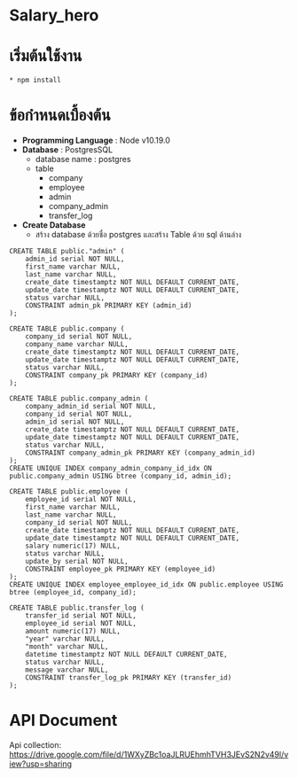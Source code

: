 # Salary_hero
# เริ่มต้นใช้งาน
    * npm install
# ข้อกำหนดเบื้องต้น
* **Programming Language** : Node v10.19.0
* **Database** : PostgresSQL
    * database name : postgres
    * table
        * company
        * employee
        * admin
        * company_admin
        * transfer_log
* **Create Database**
    * สร้าง database ด้วยชื่อ postgres และสร้าง Table ด้วย sql ด้านล่าง
``` 
CREATE TABLE public."admin" (
	admin_id serial NOT NULL,
	first_name varchar NULL,
	last_name varchar NULL,
	create_date timestamptz NOT NULL DEFAULT CURRENT_DATE,
	update_date timestamptz NOT NULL DEFAULT CURRENT_DATE,
	status varchar NULL,
	CONSTRAINT admin_pk PRIMARY KEY (admin_id)
);

CREATE TABLE public.company (
	company_id serial NOT NULL,
	company_name varchar NULL,
	create_date timestamptz NOT NULL DEFAULT CURRENT_DATE,
	update_date timestamptz NOT NULL DEFAULT CURRENT_DATE,
	status varchar NULL,
	CONSTRAINT company_pk PRIMARY KEY (company_id)
);

CREATE TABLE public.company_admin (
	company_admin_id serial NOT NULL,
	company_id serial NOT NULL,
	admin_id serial NOT NULL,
	create_date timestamptz NOT NULL DEFAULT CURRENT_DATE,
	update_date timestamptz NOT NULL DEFAULT CURRENT_DATE,
	status varchar NULL,
	CONSTRAINT company_admin_pk PRIMARY KEY (company_admin_id)
);
CREATE UNIQUE INDEX company_admin_company_id_idx ON public.company_admin USING btree (company_id, admin_id);

CREATE TABLE public.employee (
	employee_id serial NOT NULL,
	first_name varchar NULL,
	last_name varchar NULL,
	company_id serial NOT NULL,
	create_date timestamptz NOT NULL DEFAULT CURRENT_DATE,
	update_date timestamptz NOT NULL DEFAULT CURRENT_DATE,
	salary numeric(17) NULL,
	status varchar NULL,
	update_by serial NOT NULL,
	CONSTRAINT employee_pk PRIMARY KEY (employee_id)
);
CREATE UNIQUE INDEX employee_employee_id_idx ON public.employee USING btree (employee_id, company_id);

CREATE TABLE public.transfer_log (
	transfer_id serial NOT NULL,
	employee_id serial NOT NULL,
	amount numeric(17) NULL,
	"year" varchar NULL,
	"month" varchar NULL,
	datetime timestamptz NOT NULL DEFAULT CURRENT_DATE,
	status varchar NULL,
	message varchar NULL,
	CONSTRAINT transfer_log_pk PRIMARY KEY (transfer_id)
);

``` 
# API Document
Api collection: https://drive.google.com/file/d/1WXyZBc1oaJLRUEhmhTVH3JEvS2N2v49l/view?usp=sharing